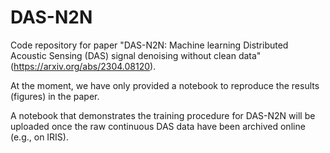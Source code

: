 # DAS-N2N
Code repository for paper "DAS-N2N: Machine learning Distributed Acoustic Sensing (DAS) signal denoising without clean data" (https://arxiv.org/abs/2304.08120).

At the moment, we have only provided a notebook to reproduce the results (figures) in the paper.

A notebook that demonstrates the training procedure for DAS-N2N will be uploaded once the raw continuous DAS data have been archived online (e.g., on IRIS).
